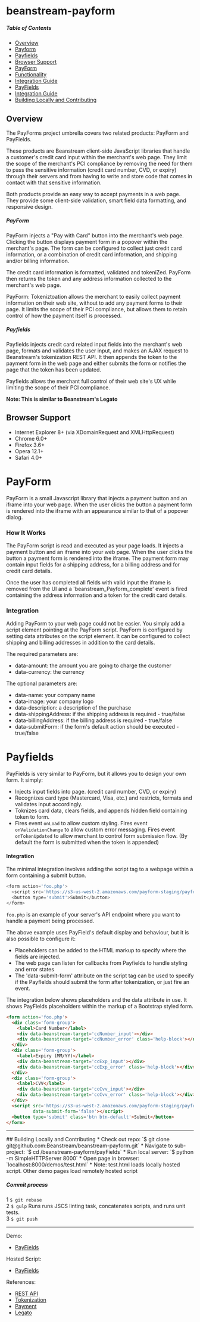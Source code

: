 beanstream-payform 
=================
##### Table of Contents  

* [Overview](#overview)
 * [Payform](#payform-overview)
 * [Payfields](#payfields-overview)
* [Browser Support](#browser-support)
* [PayForm](#payform) 
 * [Functionality](#payform-functionality)
 * [Integration Guide](#payform-integration-guide)
* [PayFields](#payfields) 
 * [Integration Guide](#payfields-integration-guide)
* [Building Locally and Contributing](#contributing)

## Overview <a name="overview"/>
The PayForms project umbrella covers two related products: PayForm and PayFields.

These products are Beanstream client-side JavaScript libraries that handle a customer's credit card input within the merchant's web page. They limit the scope of the merchant's PCI compliance by removing the need for them to pass the sensitive information (credit card number, CVD, or expiry) through their servers and from having to write and store code that comes in contact with that sensitive information.

Both products provide an easy way to accept payments in a web page. They provide some client-side validation, smart field data formatting, and responsive design.

##### PayForm <a name="payform-overview"/>

PayForm injects a "Pay with Card" button into the merchant's web page. Clicking the button displays payment form in a popover within the merchant's page. The form can be configured to collect just credit card information, or a combination of credit card information, and shipping and/or billing information. 

The credit card information is formatted, validated and tokeniZed. PayForm then returns the token and any address information collected to the merchant's web page.

PayForm: Tokeniztoation allows the merchant to easily collect payment information on their web site, without to add any payment forms to their page. It limits the scope of their PCI compliance, but allows them to retain control of how the payment itself is processed.


##### Payfields <a name="payfields-overview"/>

Payfields injects credit card related input fields into the merchant's web page, formats and validates the user input, and makes an AJAX request to Beanstream's tokenization REST API. It then appends the token to the payment form in the web page and either submits the form or notifies the page that the token has been updated.

Payfields allows the merchant full control of their web site's UX while limiting the scope of their PCI compliance.

**Note: This is similar to Beanstream's Legato**

## Browser Support <a name="browser-support"/>
 * Internet Explorer 8+ (via XDomainRequest and XMLHttpRequest)         
 * Chrome 6.0+          
 * Firefox 3.6+         
 * Opera 12.1+          
 * Safari 4.0+          

# PayForm <a name="payform"/>

PayForm is a small Javascript library that injects a payment button and an iframe into your web page. When the user clicks the button a payment form is rendered into the iframe with an appearance similar to that of a popover dialog.

### How It Works <a name="payform-functionality"/>
The PayForm script is read and executed as your page loads. It injects a payment button and an iframe into your web page. When the user clicks the button a payment form is rendered into the iframe. The payment form may contain input fields for a shipping address, for a billing address and for credit card details.

Once the user has completed all fields with valid input the iframe is removed from the UI and a 'beanstream_Payform_complete' event is fired containing the address information and a token for the credit card details.

### Integration <a name="payform-integration-guide"/>
Adding PayForm to your web page could not be easier. You simply add a script element pointing at the PayForm script. PayForm is configured by setting data attributes on the script element. It can be configured to collect shipping and billing addresses in addition to the card details.

The required parameters are:
* data-amount: the amount you are going to charge the customer
* data-currency: the currency

The optional parameters are:
* data-name: your company name
* data-image: your company logo
* data-description: a description of the purchase
* data-shippingAddress: if the shipping address is required - true/false
* data-billingAddress: if the billing address is required - true/false
* data-submitForm: if the form's default action should be executed - true/false

 
# Payfields <a name="payfields"/>   
PayFields is very similar to PayForm, but it allows you to design your own form. It simply:
 * Injects input fields into page. (credit card number, CVD, or expiry)    
 * Recognizes card type (Mastercard, Visa, etc.) and restricts, formats and validates input accordingly.   
 * Toknizes card data, clears fields, and appends hidden field containing token to form.
 * Fires event `onLoad` to allow custom styling. Fires event `onValidationChange` to allow custom error messaging. Fires event `onTokenUpdated` to allow merchant to control form submission flow. (By default the form is submitted when the token is appended)
 
#### Integration <a name="payfields-integration-guide"/>   
The minimal integration involves adding the script tag to a webpage within a form containing a submit button.
```javascript
<form action='foo.php'>
  <script src='https://s3-us-west-2.amazonaws.com/payform-staging/payform/payfields/beanstream_payfields.js'></script>
  <button type='submit'>Submit</button>
</form>
```
`foo.php` is an example of your server's API endpoint where you want to handle a payment being processed.

The above example uses PayField's default display and behaviour, but it is also possible to configure it: 
 * Placeholders can be added to the HTML markup to specify where the fields are injected.  
 * The web page can listen for callbacks from Payfields to handle styling and error states
 * The 'data-submit-form' attribute on the script tag can be used to specify if the Payflelds should submit the form after tokenization, or just fire an event.

The integration below shows placeholders and the data attribute in use. It shows PayFields placeholders within the markup of a Bootstrap styled form.
```html
<form action='foo.php'>
  <div class='form-group'>
    <label>Card Number</label>
    <div data-beanstream-target='ccNumber_input'></div>
    <div data-beanstream-target='ccNumber_error' class='help-block'></div>
  </div>
  <div class='form-group'>
    <label>Expiry (MM/YY)</label>
    <div data-beanstream-target='ccExp_input'></div>
    <div data-beanstream-target='ccExp_error' class='help-block'></div>
  </div>
  <div class='form-group'>
    <label>CVV</label>
    <div data-beanstream-target='ccCvv_input'></div>
    <div data-beanstream-target='ccCvv_error' class='help-block'></div>
  </div>
  <script src='https://s3-us-west-2.amazonaws.com/payform-staging/payform/payfields/beanstream_payfields.js'     
          data-submit-form='false'></script>
  <button type='submit' class='btn btn-default'>Submit</button>
</form>
```


---

<a name="contributing"/>
## Building Locally and Contributing
 * Check out repo: `$ git clone git@github.com:Beanstream/beanstream-payform.git`
 * Navigate to sub-project:  `$ cd /beanstream-payform/payFields`
 * Run local server: `$ python -m SimpleHTTPServer 8000`
 * Open page in browser: `localhost:8000/demos/test.html` 
   * Note: test.html loads locally hosted script. Other demo pages load remotely hosted script

##### Commit process
 1 `$ git rebase`       
 2 `$ gulp` Runs runs JSCS linting task, concatenates scripts, and runs unit tests.      
 3 `$ git push`         
 
---

Demo:
* [PayFields](https://s3-us-west-2.amazonaws.com/payform-staging/payform/payfields/bootstrap.html)

Hosted Script:
* [PayFields](https://s3-us-west-2.amazonaws.com/payform-staging/payform/payfields/beanstream_payfields.js)

References:
* [REST API](http://developer.beanstream.com/documentation/rest-api-reference/)
* [Tokenization](http://developer.beanstream.com/documentation/take-payments/purchases/take-payment-legato-token/)
* [Payment](http://developer.beanstream.com/documentation/take-payments/purchases/card/)
* [Legato](http://developer.beanstream.com/documentation/legato/)

